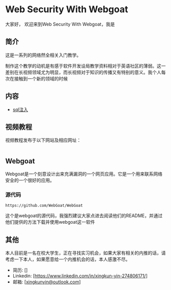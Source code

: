 # Web Security With Webgoat
大家好， 欢迎来到Web Security With Webgoat，我是


## 简介
这是一系列的网络然全相关入门教学。

制作这个教学的动机是有感于软件开发设局教学资料相对于英语社区的薄弱。这一差别在长视频领域尤为明显，而长视频对于知识的传播又有特别的意义。我个人每次在接触到一个新的领域的时候

## 内容
* [sql注入](./sql_injection/)

## 视频教程
视频教程发布于以下网站及相应网址：
```
```

## Webgoat
Webgoat是一个刻意设计出来充满漏洞的一个网页应用。它是一个用来联系网络安全的一个很好的应用。

### 源代码
```
https://github.com/WebGoat/WebGoat
```
这个是webgoat的源代码，我强烈建议大家点进去阅读他们的README，并通过他们提供的方法下载并使用webgoat这一软件

## 其他
本人目前是一名在校大学生，正在寻找实习机会，如果大家有相关的内推的话，请考虑一下本人，如果愿意给一个内推机会的话，本人感激不尽。
* 简历: []
* Linkedin: [https://www.linkedin.com/in/xingkun-yin-274806171/]
* 邮箱: [xingkunyin@outlook.com]
